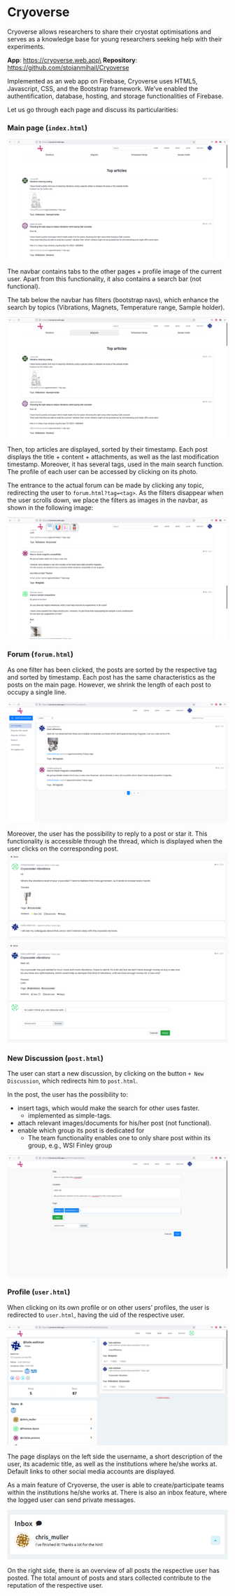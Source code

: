 # Cryoverse

Cryoverse allows researchers to share their cryostat optimisations and serves as a knowledge base for young researchers seeking help with their experiments.

**App**: https://cryoverse.web.app\
**Repository**: https://github.com/stoianmihail/Cryoverse

Implemented as an web app on Firebase, Cryoverse uses HTML5, Javascript, CSS, and the Bootstrap framework. We’ve enabled the authentification, database, hosting, and storage functionalities of Firebase.

Let us go through each page and discuss its particularities:
    
### Main page (`index.html`)

![](https://github.com/stoianmihail/Cryoverse/blob/main/screenshots/main.png?raw=true)

The navbar contains tabs to the other pages + profile image of the current user.
Apart from this functionality, it also contains a search bar (not functional).

The tab below the navbar has filters (bootstrap navs), which enhance the search by topics (Vibrations, Magnets, Temperature range, Sample holder).

![](https://github.com/stoianmihail/Cryoverse/blob/main/screenshots/nav.png?raw=true)

Then, top articles are displayed, sorted by their timestamp.
Each post displays the title + content + attachments, as well as the last modification timestamp. Moreover, it has several tags, used in the main search function.
The profile of each user can be accessed by clicking on its photo.

The entrance to the actual forum can be made by clicking any topic, redirecting the user to `forum.html?tag=<tag>`. As the filters disappear when the user scrolls down, we place the filters as images in the navbar, as shown in the following image:

![](https://github.com/stoianmihail/Cryoverse/blob/main/screenshots/top.png?raw=true)

### Forum (`forum.html`)
    
As one filter has been clicked, the posts are sorted by the respective tag and sorted by timestamp. Each post has the same characteristics as the posts on the main page. However, we shrink the length of each post to occupy a single line.

![](https://github.com/stoianmihail/Cryoverse/blob/main/screenshots/forum.png?raw=true)

Moreover, the user has the possibility to reply to a post or star it. This functionality is accessible through the thread, which is displayed when the user clicks on the corresponding post.
![](https://github.com/stoianmihail/Cryoverse/blob/main/screenshots/star.png?raw=true)
![](https://github.com/stoianmihail/Cryoverse/blob/main/screenshots/reply.png?raw=true)
    
### New Discussion (`post.html`)

The user can start a new discussion, by clicking on the button `+ New Discussion`, which redirects him to `post.html`.

In the post, the user has the possibility to:
- insert tags, which would make the search for other uses faster.
    - implemented as simple-tags.
- attach relevant images/documents for his/her post (not functional).
- enable which group its post is dedicated for
    - The team functionality enables one to only share post within its group, e.g., WSI Finley group

![](https://github.com/stoianmihail/Cryoverse/blob/main/screenshots/post.png?raw=true)

### Profile (`user.html`)

When clicking on its own profile or on other users’ profiles, the user is redirected to `user.html`, having the uid of the respective user.

![](https://github.com/stoianmihail/Cryoverse/blob/main/screenshots/user-uid.png?raw=true)

The page displays on the left side the username, a short description of the user, its academic title, as well as the institutions where he/she works at. Default links to other social media accounts are displayed.

As a main feature of Cryoverse, the user is able to create/participate teams within the institutions he/she works at. There is also an inbox feature, where the logged user can send private messages.

![](https://github.com/stoianmihail/Cryoverse/blob/main/screenshots/inbox.png?raw=true)

On the right side, there is an overview of all posts the respective user has posted.
The total amount of posts and stars collected contribute to the reputation of the respective user.



                    




